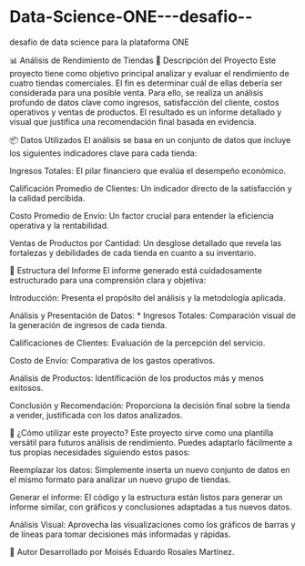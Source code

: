 # Data-Science-ONE---desafio--
desafio de data science para la plataforma ONE

📊 Análisis de Rendimiento de Tiendas
📝 Descripción del Proyecto
Este proyecto tiene como objetivo principal analizar y evaluar el rendimiento de cuatro tiendas comerciales. El fin es determinar cuál de ellas debería ser considerada para una posible venta. Para ello, se realiza un análisis profundo de datos clave como ingresos, satisfacción del cliente, costos operativos y ventas de productos. El resultado es un informe detallado y visual que justifica una recomendación final basada en evidencia.

📦 Datos Utilizados
El análisis se basa en un conjunto de datos que incluye los siguientes indicadores clave para cada tienda:

Ingresos Totales: El pilar financiero que evalúa el desempeño económico.

Calificación Promedio de Clientes: Un indicador directo de la satisfacción y la calidad percibida.

Costo Promedio de Envío: Un factor crucial para entender la eficiencia operativa y la rentabilidad.

Ventas de Productos por Cantidad: Un desglose detallado que revela las fortalezas y debilidades de cada tienda en cuanto a su inventario.

📄 Estructura del Informe
El informe generado está cuidadosamente estructurado para una comprensión clara y objetiva:

Introducción: Presenta el propósito del análisis y la metodología aplicada.

Análisis y Presentación de Datos: * Ingresos Totales: Comparación visual de la generación de ingresos de cada tienda.

Calificaciones de Clientes: Evaluación de la percepción del servicio.

Costo de Envío: Comparativa de los gastos operativos.

Análisis de Productos: Identificación de los productos más y menos exitosos.

Conclusión y Recomendación: Proporciona la decisión final sobre la tienda a vender, justificada con los datos analizados.

🚀 ¿Cómo utilizar este proyecto?
Este proyecto sirve como una plantilla versátil para futuros análisis de rendimiento. Puedes adaptarlo fácilmente a tus propias necesidades siguiendo estos pasos:

Reemplazar los datos: Simplemente inserta un nuevo conjunto de datos en el mismo formato para analizar un nuevo grupo de tiendas.

Generar el informe: El código y la estructura están listos para generar un informe similar, con gráficos y conclusiones adaptadas a tus nuevos datos.

Análisis Visual: Aprovecha las visualizaciones como los gráficos de barras y de líneas para tomar decisiones más informadas y rápidas.

👤 Autor
Desarrollado por Moisés Eduardo Rosales Martínez.
